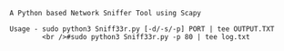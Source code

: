     A Python based Network Sniffer Tool using Scapy 

    Usage - sudo python3 Sniff33r.py [-d/-s/-p] PORT | tee OUTPUT.TXT
            <br />#sudo python3 Sniff33r.py -p 80 | tee log.txt
